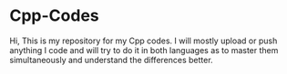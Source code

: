 # Cpp-Codes
Hi, This is my repository for my Cpp codes.
I will mostly upload or push anything I code and will try to do it in both languages as to master them simultaneously and understand the differences better.
